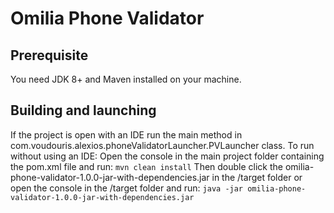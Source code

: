 # Omilia Phone Validator

## Prerequisite
You need JDK 8+ and Maven installed on your machine.

## Building and launching 
If  the project is open with an IDE run the main method in com.voudouris.alexios.phoneValidatorLauncher.PVLauncher class.
To run  without using an IDE:
Open the console in the main project folder containing the pom.xml file and run:
`mvn clean install`
Then  double click the  omilia-phone-validator-1.0.0-jar-with-dependencies.jar in the /target folder or
open the console in the /target folder  and run:
`java -jar omilia-phone-validator-1.0.0-jar-with-dependencies.jar`